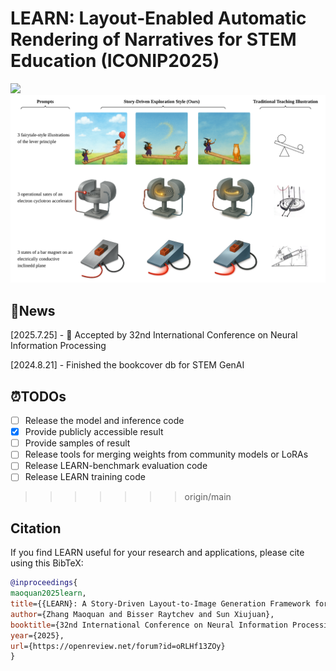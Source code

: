 # LEARN: Layout‑Enabled Automatic Rendering of Narratives for STEM Education (ICONIP2025)

<a href='https:/'><img src='https://img.shields.io/badge/Paper-Arxiv-red'></a> 
![sample](docs/fig.3.png "sample")

## 📌News

[2025.7.25] - 🧨 Accepted by 32nd International Conference on Neural Information Processing  

[2024.8.21] - Finished the bookcover db for STEM GenAI  



## ⏰TODOs
- [ ] Release the model and inference code
- [x] Provide publicly accessible result
- [ ] Provide samples of result
- [ ] Release tools for merging weights from community models or LoRAs
- [ ] Release LEARN-benchmark evaluation code
- [ ] Release LEARN training code
>>>>>>> origin/main

## Citation

If you find LEARN useful for your research and applications, please cite using this BibTeX:
```bibtex
@inproceedings{
maoquan2025learn,
title={{LEARN}: A Story-Driven Layout-to-Image Generation Framework for {STEM} Instruction},
author={Zhang Maoquan and Bisser Raytchev and Sun Xiujuan},
booktitle={32nd International Conference on Neural Information Processing},
year={2025},
url={https://openreview.net/forum?id=oRLHf13ZOy}
}
```
